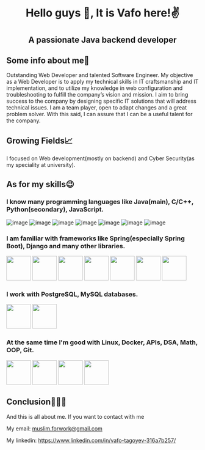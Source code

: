 <h1 align="center">Hello guys 👋, It is Vafo here!✌️</h1>
<h2 align="center">A passionate Java backend developer</h2>

## Some info about me📃

Outstanding Web Developer and talented Software Engineer. My objective as a Web Developer is to apply my technical skills in IT craftsmanship and IT implementation, and to utilize my knowledge in web configuration and troubleshooting to fulfill the company’s vision and mission. I aim to bring success to the company by designing specific IT solutions that will address technical issues. I am a team player, open to adapt changes and a great problem solver. With this said, I can assure that I can be a useful talent for the company.

## Growing Fields📈

I focused on Web development(mostly on backend) and Cyber Security(as my speciality at university).

## As for my skills😉 

### I know many programming languages like Java(main), C/C++, Python(secondary), JavaScript.


![image](https://github.com/abrahamcalf/programming-languages-logos/blob/master/src/java/java_64x64.png)
![image](https://github.com/abrahamcalf/programming-languages-logos/blob/master/src/c/c_64x64.png)
![image](https://github.com/abrahamcalf/programming-languages-logos/blob/master/src/cpp/cpp_64x64.png)
![image](https://github.com/abrahamcalf/programming-languages-logos/blob/master/src/python/python_64x64.png)
![image](https://github.com/abrahamcalf/programming-languages-logos/blob/master/src/html/html_64x64.png)
![image](https://github.com/abrahamcalf/programming-languages-logos/blob/master/src/css/css_64x64.png)
![image](https://github.com/abrahamcalf/programming-languages-logos/blob/master/src/javascript/javascript_64x64.png)

### I am familiar with frameworks like Spring(especially Spring Boot), Django and many other libraries.

<img src="https://user-images.githubusercontent.com/25181517/117201470-f6d56780-adec-11eb-8f7c-e70e376cfd07.png" width="64" height="64" /> <img src="https://user-images.githubusercontent.com/25181517/183891303-41f257f8-6b3d-487c-aa56-c497b880d0fb.png" width="64" height="64" />
<img src="https://user-images.githubusercontent.com/25181517/117207242-07d5a700-adf4-11eb-975e-be04e62b984b.png" width="64" height="64" />
<img src="https://user-images.githubusercontent.com/25181517/117207493-49665200-adf4-11eb-808e-a9c0fcc2a0a0.png" width="64" height="64" />
<img src="https://user-images.githubusercontent.com/25181517/183894676-137319b5-1364-4b6a-ba4f-e9fc94ddc4aa.png" width="64" height="64" />
<img src="https://user-images.githubusercontent.com/75538894/208183758-b7771a27-b49d-4781-af2d-c831ca867ad2.png" width="64" height="64" />
<img src="https://avatars.githubusercontent.com/u/1492367?s=200&v=4" width="64" height="64" />

### I work with PostgreSQL, MySQL databases.

<img src = "https://user-images.githubusercontent.com/75538894/208183100-f8f7ee4d-89a5-4979-a918-1e82fa69c8af.png" width="64" height="64" /> <img src = "https://user-images.githubusercontent.com/75538894/208183390-cf53ec33-f0a5-420d-bce5-8b0bf9bc1a6b.png" width="64" height="64" />

### At the same time I'm good with Linux, Docker, APIs, DSA, Math, OOP, Git.

<img src="https://user-images.githubusercontent.com/75538894/208184423-2c379c75-265d-4d35-9334-82bf41f372c6.png" width="64" height="64" /> <img src="https://user-images.githubusercontent.com/75538894/208184548-82577d8a-21fd-421b-9c9c-29eb7c7acfd0.png" width="64" height="64" />
<img src="https://user-images.githubusercontent.com/75538894/208184779-18bcaeab-7441-4ccd-9790-39c145e09b6d.png" width="64" height="64" />
<img src="https://user-images.githubusercontent.com/75538894/208183942-a1209a7a-1fd9-47ed-b320-cf9cd1df4329.png" width="64" height="64" />

## Conclusion💁🏻‍♂️

And this is all about me. If you want to contact with me

My email: muslim.forwork@gmail.com

My linkedin: https://www.linkedin.com/in/vafo-tagoyev-316a7b257/

